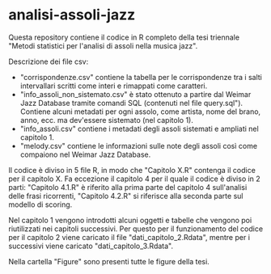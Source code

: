 # analisi-assoli-jazz
Questa repository contiene il codice in R completo della tesi triennale "Metodi statistici per l'analisi di assoli nella musica jazz".

Descrizione dei file csv:
- "corrispondenze.csv" contiene la tabella per le corrispondenze tra i salti intervallari scritti come interi e rimappati come caratteri.
- "info_assoli_non_sistemato.csv" è stato ottenuto a partire dal Weimar Jazz Database tramite comandi SQL (contenuti nel file query.sql"). Contiene alcuni metadati per ogni assolo, come artista, nome del brano, anno, ecc. ma dev'essere sistemato (nel capitolo 1).
- "info_assoli.csv" contiene i metadati degli assoli sistemati e ampliati nel capitolo 1.
- "melody.csv" contiene le informazioni sulle note degli assoli così come compaiono nel Weimar Jazz Database.

Il codice è diviso in 5 file R, in modo che "Capitolo X.R" contenga il codice per il capitolo X. 
Fa eccezione il capitolo 4 per il quale il codice è diviso in 2 parti: "Capitolo 4.1.R" è riferito alla prima parte del capitolo 4 sull'analisi delle frasi ricorrenti, "Capitolo 4.2.R" si riferisce alla seconda parte sul modello di scoring.

Nel capitolo 1 vengono introdotti alcuni oggetti e tabelle che vengono poi riutilizzati nei capitoli successivi. Per questo per il funzionamento del codice per il capitolo 2 viene caricato il file "dati_capitolo_2.Rdata", mentre per i successivi viene caricato "dati_capitolo_3.Rdata". 

Nella cartella "Figure" sono presenti tutte le figure della tesi.

